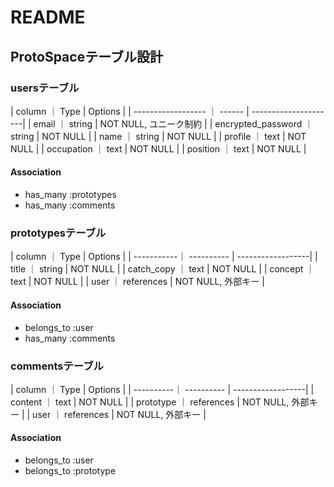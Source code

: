 # README

## ProtoSpaceテーブル設計

### usersテーブル

| column             ｜ Type   | Options              |
| ------------------ ｜ ------ | ---------------------|
| email              ｜ string | NOT NULL, ユニーク制約 |
| encrypted_password ｜ string | NOT NULL             |
| name               ｜ string | NOT NULL             |
| profile            ｜ text   | NOT NULL             |
| occupation         ｜ text   | NOT NULL             |
| position           ｜ text   | NOT NULL             |

#### Association
- has_many :prototypes
- has_many :comments

### prototypesテーブル

| column     ｜ Type       | Options           |
| -----------｜ ---------- | ------------------|
| title      ｜ string     | NOT NULL          |
| catch_copy ｜ text       | NOT NULL          |
| concept    ｜ text       | NOT NULL          |
| user       ｜ references | NOT NULL, 外部キー |

#### Association
- belongs_to :user
- has_many :comments

### commentsテーブル

| column    ｜ Type       | Options           |
| ----------｜ ---------- | ------------------|
| content   ｜ text       | NOT NULL          |
| prototype ｜ references | NOT NULL, 外部キー |
| user      ｜ references | NOT NULL, 外部キー |

#### Association
- belongs_to :user
- belongs_to :prototype
